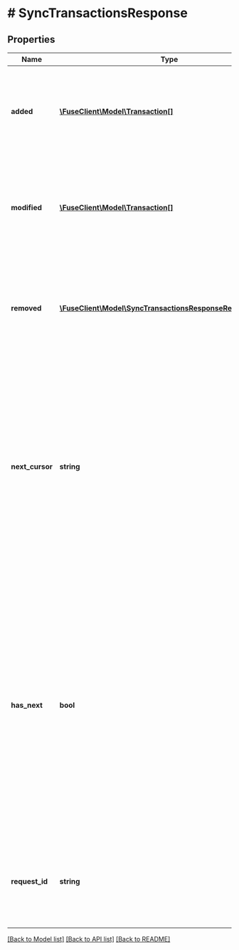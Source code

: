 # # SyncTransactionsResponse

## Properties

Name | Type | Description | Notes
------------ | ------------- | ------------- | -------------
**added** | [**\FuseClient\Model\Transaction[]**](Transaction.md) | Transactions that have been added to the item since &#x60;cursor&#x60; ordered by ascending last modified time. | [optional]
**modified** | [**\FuseClient\Model\Transaction[]**](Transaction.md) | Transactions that have been modified on the item since &#x60;cursor&#x60; ordered by ascending last modified time. | [optional]
**removed** | [**\FuseClient\Model\SyncTransactionsResponseRemovedInner[]**](SyncTransactionsResponseRemovedInner.md) | Transactions that have been removed from the item since &#x60;cursor&#x60; ordered by ascending last modified time. | [optional]
**next_cursor** | **string** | Cursor used for fetching any future updates after the latest update provided in this response. The cursor obtained after all pages have been pulled (indicated by &#x60;has_next&#x60; being &#x60;false&#x60;) will be valid for at least 1 year. This cursor should be persisted for later calls. | [optional]
**has_next** | **bool** | Represents if more than requested count of transaction updates exist. If true, the additional updates can be fetched by making an additional request with &#x60;cursor&#x60; set to &#x60;next_cursor&#x60;. If &#x60;has_next&#x60; is true, it&#39;s important to pull all available pages, to make it less likely for underlying data changes to conflict with pagination. | [optional]
**request_id** | **string** | An identifier that is exclusive to the request and can serve as a means for investigating and resolving issues. | [optional]

[[Back to Model list]](../../README.md#models) [[Back to API list]](../../README.md#endpoints) [[Back to README]](../../README.md)
